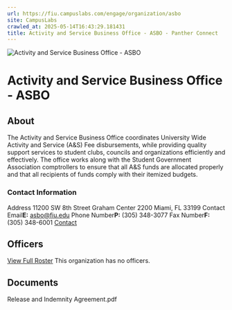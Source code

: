 ```yaml
---
url: https://fiu.campuslabs.com/engage/organization/asbo
site: CampusLabs
crawled_at: 2025-05-14T16:43:29.181431
title: Activity and Service Business Office - ASBO - Panther Connect
---
```


![Activity and Service Business Office - ASBO](https://se-images.campuslabs.com/clink/images/a751102e-e811-453a-93b2-eb72f58179132a4eef03-4613-4766-a2c5-8ca895191ce7.jpg?preset=med-sq)
# Activity and Service Business Office - ASBO
## About
The Activity and Service Business Office coordinates University Wide Activity and Service (A&S) Fee disbursements, while providing quality support services to student clubs, councils and organizations efficiently and effectively. The office works along with the Student Government Association comptrollers to ensure that all A&S funds are allocated properly and that all recipients of funds comply with their itemized budgets.
###  Contact Information 
Address
11200 SW 8th Street 
Graham Center 2200 
Miami,  FL 33199 
Contact Email**E:** asbo@fiu.edu 
Phone Number**P:** (305) 348-3077 
Fax Number**F:** (305) 348-6001 
[Contact](https://fiu.campuslabs.com/engage/organization/asbo/contact)
## Officers
[View Full Roster](https://fiu.campuslabs.com/engage/organization/asbo/roster)
This organization has no officers.
## Documents
[](https://fiu.campuslabs.com/engage/organization/asbo/documents/view/820901)
Release and Indemnity Agreement.pdf
